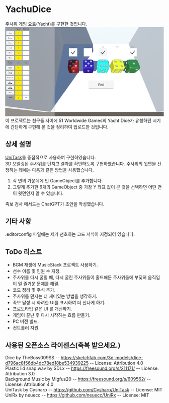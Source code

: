 # YachuDice
주사위 게임 요트(Yacht)를 구현한 것입니다.\
<img src="./Images/Image01.PNG" alt="YachuDice의 스크린샷" style="witdh:60%; height:auto;">\
이 프로젝트는 친구들 사이에 51 Worldwide Games의 Yacht Dice가 유행하던 시기에 간단하게 구현해 본 것을 정리하여 업로드한 것입니다.

## 상세 설명
[UniTask](https://github.com/Cysharp/UniTask)를 중점적으로 사용하여 구현하였습니다.\
3D 모델링된 주사위를 던지고 결과를 확인하도록 구현하였습니다.
주사위의 윗면을 선정하는 데에는 다음과 같은 방법을 사용했습니다.
 1. 각 면의 가운데에 빈 GameObject를 추가합니다.
 2. 그렇게 추가한 6개의 GameObject 중 가장 Y 좌표 값이 큰 것을 선택하면 어떤 면이 윗면인지 알 수 있습니다.
 
족보 검사 메서드는 ChatGPT가 초안을 작성했습니다.

## 기타 사항
.editorconfig 파일에는 제가 선호하는 코드 서식이 지정되어 있습니다.

## ToDo 리스트
 - BGM 재생에 MusicStack 프로젝트 사용하기.
 - 선수 이름 및 인원 수 지정.
 - 주사위를 다시 굴릴 때, 다시 굴린 주사위들이 홀드해둔 주사위들에 부딪혀 움직임이 덜 즐거운 문제를 해결.
 - 코드 정리 및 주석 추가.
 - 주사위를 던지는 더 재미있는 방법을 생각하기.
 - 족보 달성 시 화려한 UI를 표시하여 더 신나게 하기.
 - 프로토타입 같은 UI 를 개선하기.
 - 게임이 끝난 후 다시 시작하는 흐름 만들기.
 - PC 버전 빌드.
 - 컨트롤러 지원.

## 사용된 오픈소스 라이센스(축복 받으세요.)
Dice by TheBoss009SS -- https://sketchfab.com/3d-models/dice-d796ac8f56db4dc78ed18be534939225 -- License: Attribution 4.0  
Plastic lid snap.wav by SDLx -- https://freesound.org/s/211171/ -- License: Attribution 3.0  
Background Music by Migfus20 -- https://freesound.org/s/609562/ -- License: Attribution 4.0  
UniTask by Cysharp -- https://github.com/Cysharp/UniTask -- License: MIT  
UniRx by neuecc -- https://github.com/neuecc/UniRx -- License: MIT  